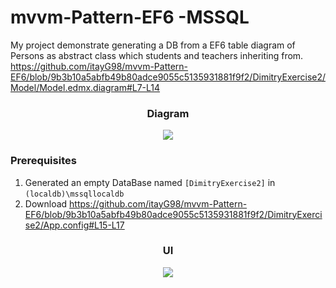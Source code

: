 # mvvm-Pattern-EF6 -MSSQL

My project demonstrate generating a DB from a EF6 table diagram of Persons as abstract class which students and teachers inheriting from.
https://github.com/itayG98/mvvm-Pattern-EF6/blob/9b3b10a5abfb49b80adce9055c5135931881f9f2/DimitryExercise2/Model/Model.edmx.diagram#L7-L14
<div align="center">
  
<h3>Diagram</h3>
<img src="https://user-images.githubusercontent.com/91791115/193006315-526ec33b-8384-4313-b8e8-a3b6704caa21.jpg"/>
</div>

### Prerequisites

 1. Generated an empty DataBase named `[DimitryExercise2]` in  `(localdb)\mssqllocaldb`
 2. Download
https://github.com/itayG98/mvvm-Pattern-EF6/blob/9b3b10a5abfb49b80adce9055c5135931881f9f2/DimitryExercise2/App.config#L15-L17


<div align="center">
<h3>UI</h3>
<img src="https://user-images.githubusercontent.com/91791115/192984837-15da2c37-ceb8-4fe1-bd69-fcc8494aad29.jpg"/>
</div>
